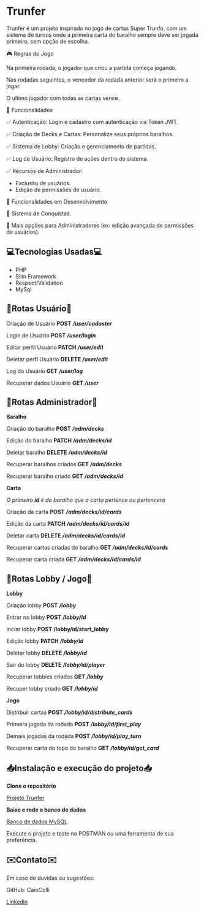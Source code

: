 
# Trunfer

Trunfer é um projeto inspirado no jogo de cartas Super Trunfo, com um sistema de turnos onde a primeira carta do baralho sempre deve ser jogada primeiro, sem opção de escolha.

🎮 Regras do Jogo

Na primeira rodada, o jogador que criou a partida começa jogando.

Nas rodadas seguintes, o vencedor da rodada anterior será o primeiro a jogar.

O ultimo jogador com todas as cartas vence.

🚀 Funcionalidades

✅ Autenticação: Login e cadastro com autenticação via Token JWT.

✅ Criação de Decks e Cartas: Personalize seus próprios baralhos.

✅ Sistema de Lobby: Criação e gerenciamento de partidas.

✅ Log de Usuário: Registro de ações dentro do sistema.

✅ Recursos de Administrador:

* Exclusão de usuários.
* Edição de permissões de usuário.

📌 Funcionalidades em Desenvolvimento

🔄 Sistema de Conquistas.

🔄 Mais opções para Administradores (ex: edição avançada de permissões de usuários).

## 💻Tecnologias Usadas💻
* PHP 
* Slim Framework
* Respect/Validation
* MySql

## 🚀Rotas Usuário🚀

Criação de Usuário **POST** **_/user/cadaster_**

Login de Usuário **POST** **_/user/login_** 

Editar perfil Usuário **PATCH** **_/user/edit_**

Deletar perfl Usuário **DELETE** **_/user/edit_**

Log do Usuário **GET** **_/user/log_**

Recuperar dados Usuário **GET** **_/user_**

## 🚀Rotas Administrador🚀

**Baralho**

Criação do baralho **POST** **_/adm/decks_**

Edição do baralho **PATCH** **_/adm/decks/id_**

Deletar baralho **DELETE** **_/adm/decks/id_**

Recuperar baralhos criados **GET** **_/adm/decks_**

Recuperar baralho criado **GET** **_/adm/decks/id_**

**Carta**

_O primeiro **id** é do baralho que a carta pertence ou pertencerá_

Criação da carta **POST** **_/adm/decks/id/cards_**

Edição da carta **PATCH** **_/adm/decks/id/cards/id_**

Deletar carta **DELETE** **_/adm/decks/id/cards/id_**

Recuperar cartas criadas do baralho **GET** **_/adm/decks/id/cards_**

Recuperar carta criada **GET** **_/adm/decks/id/cards/id_**

## 🚀Rotas Lobby / Jogo🚀

**Lobby**

Criação lobby **POST** **_/lobby_**

Entrar no lobby **POST** **_/lobby/id_**

Inciar lobby **POST** **/lobby/id/start_lobby**

Edição lobby **PATCH** **_/lobby/id_**

Deletar lobby **DELETE** **_/lobby/id_**

Sair do lobby **DELETE** **_/lobby/id/player_**

Recuperar lobbies criados **GET** **_/lobby_**

Recuper lobby criado **GET** **_/lobby/id_**

**Jogo**

Distribuir cartas **POST** **_/lobby/id/distribute_cards_**

Primeira jogada da rodada **POST** **_/lobby/id/first_play_**

Demais jogadas da rodada **POST** **_/lobby/id/play_turn_**

Recuperar carta do topo do baralho **GET** **_/lobby/id/get_card_**

## 📥Instalação e execução do projeto📥

**Clone o repositório**

[Projeto Trunfer](https://github.com/CaioColli/SuperTrunfo)

**Baixe e rode o banco de dados**

[Banco de dados MySQL](https://drive.google.com/drive/folders/1L8IVHwYIZdb42WqTEN9jJuMVdAHXaz4J)

Execute o projeto e teste no POSTMAN ou uma ferramenta de sua preferência.

## ✉️Contato✉️

Em caso de duvidas ou sugestões:

GitHub: CaioColli 

[Linkedin](https://www.linkedin.com/in/caiocolli/)

